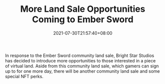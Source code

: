 ﻿---
title: "More Land Sale Opportunities Coming to Ember Sword"
date: 2021-07-30T21:57:40+08:00
lastmod: 2021-07-30T16:45:40+08:00
draft: false
authors: ["Weary"]
description: "In response to the Ember Sword community land sale, Bright Star Studios has decided to introduce more opportunities to those interested in a piece of virtual land. Aside from this community land sale, which gamers can sign up to for one more day, there will be another community land sale and some special NFT perks."
featuredImage: "more-land-sale-opportunities-coming-to-ember-sword.png"
tags: ["Virtual World","Play to Earn"]
categories: ["news"]
news: ["Virtual World"]
weight: 
lightgallery: true
pinned: false
recommend: false
recommend1: false
---

In response to the Ember Sword community land sale, Bright Star Studios has decided to introduce more opportunities to those interested in a piece of virtual land. Aside from this community land sale, which gamers can sign up to for one more day, there will be another community land sale and some special NFT perks.

<!--more-->

